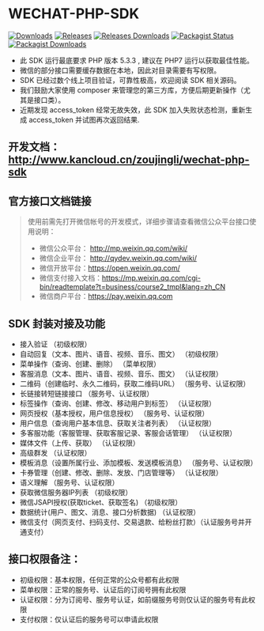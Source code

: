 # WECHAT-PHP-SDK

[![Downloads](https://img.shields.io/github/downloads/zoujingli/wechat-php-sdk/total.svg)](https://github.com/zoujingli/wechat-php-sdk/releases)
[![Releases](https://img.shields.io/github/release/zoujingli/wechat-php-sdk.svg)](https://github.com/zoujingli/wechat-php-sdk/releases/latest)
[![Releases Downloads](https://img.shields.io/github/downloads/zoujingli/wechat-php-sdk/latest/total.svg)](https://github.com/zoujingli/wechat-php-sdk/releases/latest)
[![Packagist Status](https://img.shields.io/packagist/v/zoujingli/wechat-php-sdk.svg)](https://packagist.org/packages/zoujingli/wechat-php-sdk)
[![Packagist Downloads](https://img.shields.io/packagist/dt/zoujingli/wechat-php-sdk.svg)](https://packagist.org/packages/zoujingli/wechat-php-sdk)

* 此 SDK 运行最底要求 PHP 版本 5.3.3 , 建议在 PHP7 运行以获取最佳性能。
* 微信的部分接口需要缓存数据在本地，因此对目录需要有写权限。
* SDK 已经过数个线上项目验证，可靠性极高，欢迎阅读 SDK 相关源码。
* 我们鼓励大家使用 composer 来管理您的第三方库，方便后期更新操作（尤其是接口类）。
* 近期发现 access_token 经常无故失效，此 SDK 加入失败状态检测，重新生成 access_token 并试图再次返回结果.

开发文档：http://www.kancloud.cn/zoujingli/wechat-php-sdk
--

官方接口文档链接
--

>使用前需先打开微信帐号的开发模式，详细步骤请查看微信公众平台接口使用说明：  
>* 微信公众平台： http://mp.weixin.qq.com/wiki/
>* 微信企业平台： http://qydev.weixin.qq.com/wiki/
>* 微信开放平台：https://open.weixin.qq.com/
>* 微信支付接入文档：https://mp.weixin.qq.com/cgi-bin/readtemplate?t=business/course2_tmpl&lang=zh_CN
>* 微信商户平台：https://pay.weixin.qq.com

SDK 封装对接及功能
--

* 接入验证 （初级权限）
* 自动回复（文本、图片、语音、视频、音乐、图文） （初级权限）
* 菜单操作（查询、创建、删除） （菜单权限）
* 客服消息（文本、图片、语音、视频、音乐、图文） （认证权限）
* 二维码（创建临时、永久二维码，获取二维码URL） （服务号、认证权限）
* 长链接转短链接接口 （服务号、认证权限）
* 标签操作（查询、创建、修改、移动用户到标签） （认证权限）
* 网页授权（基本授权，用户信息授权） （服务号、认证权限）
* 用户信息（查询用户基本信息、获取关注者列表） （认证权限）
* 多客服功能（客服管理、获取客服记录、客服会话管理） （认证权限）
* 媒体文件（上传、获取） （认证权限）
* 高级群发 （认证权限）
* 模板消息（设置所属行业、添加模板、发送模板消息） （服务号、认证权限）
* 卡券管理（创建、修改、删除、发放、门店管理等） （认证权限）
* 语义理解 （服务号、认证权限）
* 获取微信服务器IP列表 （初级权限）
* 微信JSAPI授权(获取ticket、获取签名) （初级权限）
* 数据统计(用户、图文、消息、接口分析数据) （认证权限）
* 微信支付（网页支付、扫码支付、交易退款、给粉丝打款）（认证服务号并开通支付）

接口权限备注：
--

* 初级权限：基本权限，任何正常的公众号都有此权限
* 菜单权限：正常的服务号、认证后的订阅号拥有此权限
* 认证权限：分为订阅号、服务号认证，如前缀服务号则仅认证的服务号有此权限
* 支付权限：仅认证后的服务号可以申请此权限
